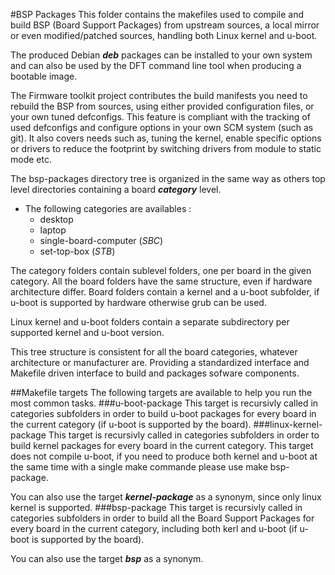 #BSP Packages
This folder contains the makefiles used to compile and build BSP (Board Support Packages) from upstream sources, a local mirror or even modified/patched sources, handling both Linux kernel and u-boot.

The produced Debian ***deb*** packages can be installed to your own system and can also be used by the DFT command line tool when producing a bootable image.

The Firmware toolkit project contributes the build manifests you need to rebuild the BSP from sources, using either provided configuration files, or your own tuned defconfigs. This feature is compliant with the tracking of used defconfigs and configure options in your own SCM system (such as git). It also covers needs such as, tuning the kernel, enable specific options or drivers to reduce the footprint by switching drivers from module to static mode etc.

The bsp-packages directory tree is organized in the same way as others top level directories containing a board ***category*** level.

* The following categories are availables :
  * desktop
  * laptop
  * single-board-computer (*SBC*)
  * set-top-box (*STB*)

The category folders contain sublevel folders, one per board in the given category.
All the board folders have the same structure, even if hardware architecture differ.
Board folders contain a kernel and a u-boot subfolder, if u-boot is supported by hardware otherwise grub can be used.

Linux kernel and u-boot folders contain a separate subdirectory per supported kernel and u-boot version.

This tree structure is consistent for all the board categories, whatever architecture or manufacturer are. Providing a standardized interface and Makefile driven interface to build and packages sofware components.

##Makefile targets
The following targets are available to help you run the most common tasks.
###u-boot-package
This target is recursivly called in categories subfolders in order to build u-boot packages for every board in the current category (if u-boot is supported by the board).
###linux-kernel-package
This target is recursivly called in categories subfolders in order to build kernel packages for every board in the current category. This target does not compile u-boot, if you need to produce both kernel and u-boot at the same time with a single make commande please use make bsp-package.

You can also use the target ***kernel-package*** as a synonym, since only linux kernel is supported.
###bsp-package
This target is recursivly called in categories subfolders in order to build all the Board Support Packages for every board in the current category, including both kerl and u-boot (if u-boot is supported by the board).

You can also use the target ***bsp*** as a synonym.


